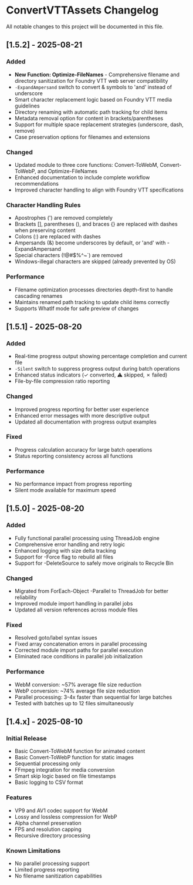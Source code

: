 # ConvertVTTAssets Changelog

All notable changes to this project will be documented in this file.

## [1.5.2] - 2025-08-21

### Added
- **New Function: Optimize-FileNames** - Comprehensive filename and directory sanitization for Foundry VTT web server compatibility
- `-ExpandAmpersand` switch to convert & symbols to 'and' instead of underscore
- Smart character replacement logic based on Foundry VTT media guidelines
- Directory renaming with automatic path tracking for child items
- Metadata removal option for content in brackets/parentheses
- Support for multiple space replacement strategies (underscore, dash, remove)
- Case preservation options for filenames and extensions

### Changed
- Updated module to three core functions: Convert-ToWebM, Convert-ToWebP, and Optimize-FileNames
- Enhanced documentation to include complete workflow recommendations
- Improved character handling to align with Foundry VTT specifications

### Character Handling Rules
- Apostrophes (') are removed completely
- Brackets [], parentheses (), and braces {} are replaced with dashes when preserving content
- Colons (:) are replaced with dashes
- Ampersands (&) become underscores by default, or 'and' with -ExpandAmpersand
- Special characters (!@#$%^~`) are removed
- Windows-illegal characters are skipped (already prevented by OS)

### Performance
- Filename optimization processes directories depth-first to handle cascading renames
- Maintains renamed path tracking to update child items correctly
- Supports WhatIf mode for safe preview of changes

## [1.5.1] - 2025-08-20

### Added
- Real-time progress output showing percentage completion and current file
- `-Silent` switch to suppress progress output during batch operations
- Enhanced status indicators (✓ converted, ⚠ skipped, ✗ failed)
- File-by-file compression ratio reporting

### Changed
- Improved progress reporting for better user experience
- Enhanced error messages with more descriptive output
- Updated all documentation with progress output examples

### Fixed
- Progress calculation accuracy for large batch operations
- Status reporting consistency across all functions

### Performance
- No performance impact from progress reporting
- Silent mode available for maximum speed

## [1.5.0] - 2025-08-20

### Added
- Fully functional parallel processing using ThreadJob engine
- Comprehensive error handling and retry logic
- Enhanced logging with size delta tracking
- Support for -Force flag to rebuild all files
- Support for -DeleteSource to safely move originals to Recycle Bin

### Changed
- Migrated from ForEach-Object -Parallel to ThreadJob for better reliability
- Improved module import handling in parallel jobs
- Updated all version references across module files

### Fixed
- Resolved goto/label syntax issues
- Fixed array concatenation errors in parallel processing
- Corrected module import paths for parallel execution
- Eliminated race conditions in parallel job initialization

### Performance
- WebM conversion: ~57% average file size reduction
- WebP conversion: ~74% average file size reduction
- Parallel processing: 3-4x faster than sequential for large batches
- Tested with batches up to 12 files simultaneously

## [1.4.x] - 2025-08-10

### Initial Release
- Basic Convert-ToWebM function for animated content
- Basic Convert-ToWebP function for static images
- Sequential processing only
- FFmpeg integration for media conversion
- Smart skip logic based on file timestamps
- Basic logging to CSV format

### Features
- VP9 and AV1 codec support for WebM
- Lossy and lossless compression for WebP
- Alpha channel preservation
- FPS and resolution capping
- Recursive directory processing

### Known Limitations
- No parallel processing support
- Limited progress reporting
- No filename sanitization capabilities